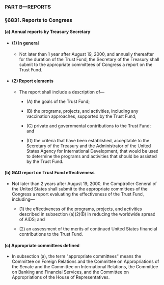 ### PART B—REPORTS

### §6831. Reports to Congress
#### (a) Annual reports by Treasury Secretary
* #### (1) In general
  * Not later than 1 year after August 19, 2000, and annually thereafter for the duration of the Trust Fund, the Secretary of the Treasury shall submit to the appropriate committees of Congress a report on the Trust Fund.

* #### (2) Report elements
  * The report shall include a description of—

    * (A) the goals of the Trust Fund;

    * (B) the programs, projects, and activities, including any vaccination approaches, supported by the Trust Fund;

    * (C) private and governmental contributions to the Trust Fund; and

    * (D) the criteria that have been established, acceptable to the Secretary of the Treasury and the Administrator of the United States Agency for International Development, that would be used to determine the programs and activities that should be assisted by the Trust Fund.

#### (b) GAO report on Trust Fund effectiveness
* Not later than 2 years after August 19, 2000, the Comptroller General of the United States shall submit to the appropriate committees of the Congress a report evaluating the effectiveness of the Trust Fund, including—

  * (1) the effectiveness of the programs, projects, and activities described in subsection (a)(2)(B) in reducing the worldwide spread of AIDS; and

  * (2) an assessment of the merits of continued United States financial contributions to the Trust Fund.

#### (c) Appropriate committees defined
* In subsection (a), the term "appropriate committees" means the Committee on Foreign Relations and the Committee on Appropriations of the Senate and the Committee on International Relations, the Committee on Banking and Financial Services, and the Committee on Appropriations of the House of Representatives.